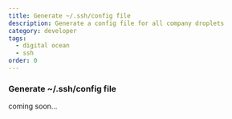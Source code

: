 ```yaml
---
title: Generate ~/.ssh/config file
description: Generate a config file for all company droplets
category: developer
tags:
  - digital ocean
  - ssh
order: 0
---
```


### Generate ~/.ssh/config file

coming soon...
